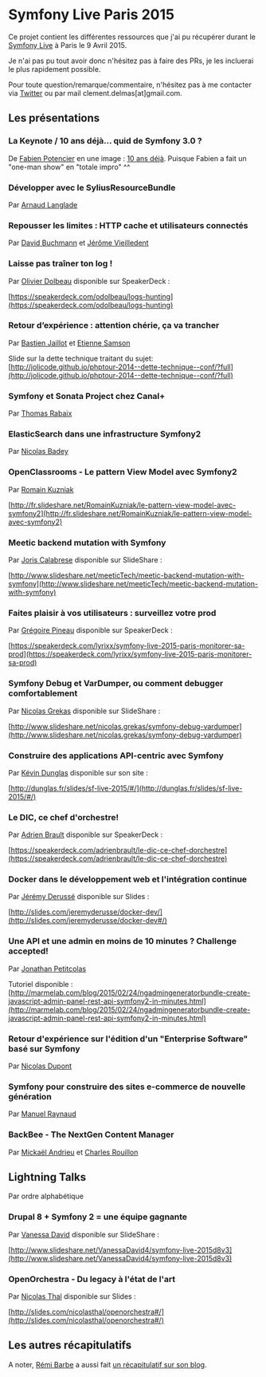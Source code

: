 # Symfony Live Paris 2015

Ce projet contient les différentes ressources que j'ai pu récupérer durant le [Symfony Live](http://paris2015.live.symfony.com/) à Paris le 9 Avril 2015.

Je n'ai pas pu tout avoir donc n'hésitez pas à faire des PRs, je les incluerai le plus rapidement possible.

Pour toute question/remarque/commentaire, n'hésitez pas à me contacter via [Twitter](https://twitter.com/clem) ou par mail clement.delmas[at]gmail.com.

## Les présentations

### La Keynote / 10 ans déjà... quid de Symfony 3.0 ? 

De [Fabien Potencier](http://fabien.potencier.org/) en une image : [10 ans déjà](https://twitter.com/ckimn/status/586075241002246144).
Puisque Fabien a fait un "one-man show" en "totale impro" ^^

### Développer avec le SyliusResourceBundle

Par [Arnaud Langlade](https://github.com/aRn0D)

### Repousser les limites : HTTP cache et utilisateurs connectés 

Par [David Buchmann](https://github.com/dbu) et [Jérôme Vieilledent](https://github.com/lolautruche)

### Laisse pas traîner ton log ! 

Par [Olivier Dolbeau](https://github.com/odolbeau) disponible sur SpeakerDeck :

[https://speakerdeck.com/odolbeau/logs-hunting](https://speakerdeck.com/odolbeau/logs-hunting)

### Retour d’expérience : attention chérie, ça va trancher 

Par [Bastien Jaillot](https://github.com/bastnic) et [Etienne Samson](https://github.com/etiennesamson)

Slide sur la dette technique traitant du sujet: [http://jolicode.github.io/phptour-2014--dette-technique--conf/?full](http://jolicode.github.io/phptour-2014--dette-technique--conf/?full)

### Symfony et Sonata Project chez Canal+ 

Par [Thomas Rabaix](https://github.com/rande)

### ElasticSearch dans une infrastructure Symfony2 

Par [Nicolas Badey](https://github.com/nicolasbadey)

### OpenClassrooms - Le pattern View Model avec Symfony2 

Par [Romain Kuzniak](https://github.com/romainkuzniak)

[http://fr.slideshare.net/RomainKuzniak/le-pattern-view-model-avec-symfony2](http://fr.slideshare.net/RomainKuzniak/le-pattern-view-model-avec-symfony2)

### Meetic backend mutation with Symfony 

Par [Joris Calabrese](https://github.com/lks) disponible sur SlideShare :

[http://www.slideshare.net/meeticTech/meetic-backend-mutation-with-symfony](http://www.slideshare.net/meeticTech/meetic-backend-mutation-with-symfony)

### Faites plaisir à vos utilisateurs : surveillez votre prod 

Par [Grégoire Pineau](https://github.com/lyrixx) disponible sur SpeakerDeck :

[https://speakerdeck.com/lyrixx/symfony-live-2015-paris-monitorer-sa-prod](https://speakerdeck.com/lyrixx/symfony-live-2015-paris-monitorer-sa-prod)

### Symfony Debug et VarDumper, ou comment debugger comfortablement 

Par [Nicolas Grekas](https://github.com/nicolas-grekas) disponible sur SlideShare :

[http://www.slideshare.net/nicolas.grekas/symfony-debug-vardumper](http://www.slideshare.net/nicolas.grekas/symfony-debug-vardumper)

### Construire des applications API-centric avec Symfony 

Par [Kévin Dunglas](https://github.com/dunglas) disponible sur son site :

[http://dunglas.fr/slides/sf-live-2015/#/](http://dunglas.fr/slides/sf-live-2015/#/)

### Le DIC, ce chef d'orchestre! 

Par [Adrien Brault](https://github.com/adrienbrault) disponible sur SpeakerDeck :

[https://speakerdeck.com/adrienbrault/le-dic-ce-chef-dorchestre](https://speakerdeck.com/adrienbrault/le-dic-ce-chef-dorchestre)

### Docker dans le développement web et l'intégration continue 

Par [Jérémy Derussé](https://github.com/jderusse) disponible sur Slides :

[http://slides.com/jeremyderusse/docker-dev/](http://slides.com/jeremyderusse/docker-dev#/)

### Une API et une admin en moins de 10 minutes ? Challenge accepted! 

Par [Jonathan Petitcolas](https://github.com/jpetitcolas) 

Tutoriel disponible : [http://marmelab.com/blog/2015/02/24/ngadmingeneratorbundle-create-javascript-admin-panel-rest-api-symfony2-in-minutes.html](http://marmelab.com/blog/2015/02/24/ngadmingeneratorbundle-create-javascript-admin-panel-rest-api-symfony2-in-minutes.html)

### Retour d'expérience sur l'édition d'un "Enterprise Software" basé sur Symfony 

Par [Nicolas Dupont](https://github.com/nidup)

### Symfony pour construire des sites e-commerce de nouvelle génération 

Par [Manuel Raynaud](https://github.com/lunika)

### BackBee - The NextGen Content Manager 

Par [Mickaël Andrieu](https://github.com/mickaelandrieu) et [Charles Rouillon](https://github.com/crouillon)


## Lightning Talks

Par ordre alphabétique

### Drupal 8 + Symfony 2 = une équipe gagnante

Par [Vanessa David](https://github.com/vanessakovalsky) disponible sur SlideShare :

[http://www.slideshare.net/VanessaDavid4/symfony-live-2015d8v3](http://www.slideshare.net/VanessaDavid4/symfony-live-2015d8v3)

### OpenOrchestra - Du legacy à l'état de l'art

Par [Nicolas Thal](https://github.com/nicolasThal) disponible sur Slides :

[http://slides.com/nicolasthal/openorchestra#/](http://slides.com/nicolasthal/openorchestra#/)

## Les autres récapitulatifs

A noter, [Rémi Barbe](https://github.com/Remiii) a aussi fait [un récapitulatif sur son blog](http://remibarbe.fr/blog/2015/04/09/symfony-live-2015-mes-notes/).

